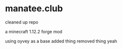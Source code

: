 # manatee.club
cleaned up repo

a minecraft 1.12.2 forge mod

using oyvey as a base added thing removed thing yeah
